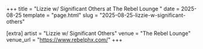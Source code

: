 +++
title = "Lizzie w/ Significant Others at The Rebel Lounge "
date = 2025-08-25
template = "page.html"
slug = "2025-08-25-lizzie-w-significant-others"

[extra]
artist = "Lizzie w/ Significant Others"
venue = "The Rebel Lounge"
venue_url = "https://www.rebelphx.com/"
+++
